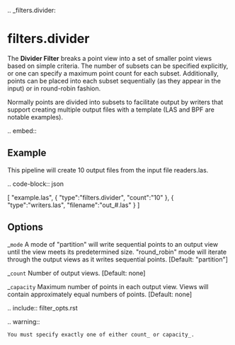 .. _filters.divider:

filters.divider
===============================================================================

The **Divider Filter** breaks a point view into a set of smaller point views
based on simple criteria.  The number of subsets can be specified explicitly,
or one can specify a maximum point count for each subset.  Additionally,
points can be placed into each subset sequentially (as they appear in the
input) or in round-robin fashion.

Normally points are divided into subsets to facilitate output by writers
that support creating multiple output files with a template (LAS and BPF
are notable examples).

.. embed::

Example
-------

This pipeline will create 10 output files from the input file readers.las.

.. code-block:: json

  [
      "example.las",
      {
          "type":"filters.divider",
          "count":"10"
      },
      {
          "type":"writers.las",
          "filename":"out_#.las"
      }
  ]

Options
-------

_`mode`
  A mode of "partition" will write sequential points to an output view until
  the view meets its predetermined size. "round_robin" mode will iterate
  through the output views as it writes sequential points.
  [Default: "partition"]

_`count`
  Number of output views.  [Default: none]

_`capacity`
  Maximum number of points in each output view.  Views will contain
  approximately equal numbers of points.  [Default: none]

.. include:: filter_opts.rst

.. warning::

    You must specify exactly one of either count_ or capacity_.

